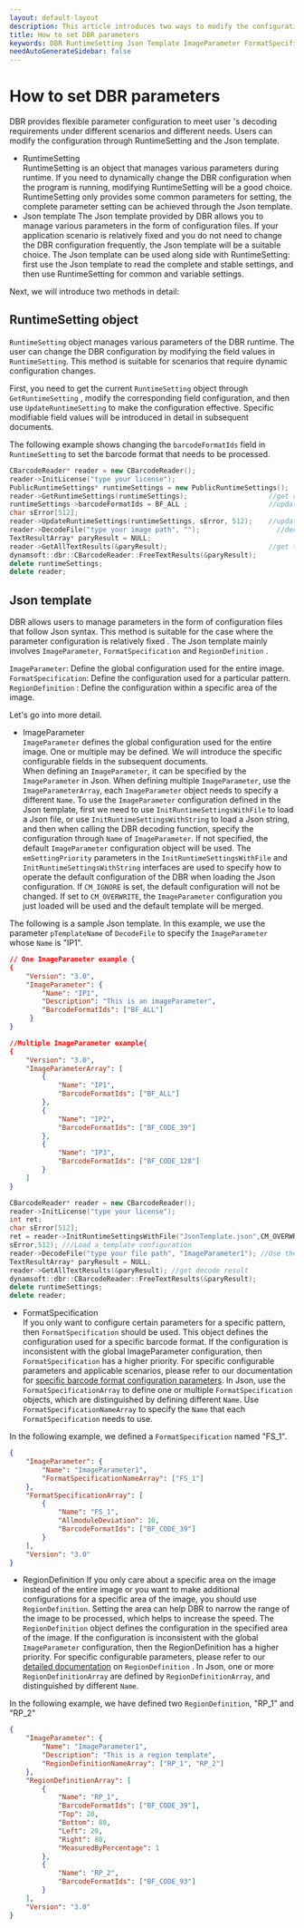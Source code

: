 ```yaml
---   
layout: default-layout
description: This article introduces two ways to modify the configuration DBR RuntimeSetting and Json template, and their syntax rules
title: How to set DBR parameters 
keywords: DBR RuntimeSetting Json Template ImageParameter FormatSpecification
needAutoGenerateSidebar: false
---
```


# How to set DBR parameters 
DBR provides flexible parameter configuration to meet user 's decoding requirements under different scenarios and different needs. Users can modify the configuration through RuntimeSetting and the Json template. 
- RuntimeSetting   
RuntimeSetting is an object that manages various parameters during runtime. If you need to dynamically change the DBR configuration when the program is running, modifying RuntimeSetting will be a good choice. RuntimeSetting only provides some common parameters for setting, the complete parameter setting can be achieved through the Json template. 
- Json template 
The Json template provided by DBR allows you to manage various parameters in the form of configuration files. If your application scenario is relatively fixed and you do not need to change the DBR configuration frequently, the Json template will be a suitable choice. The Json template can be used along side with RuntimeSetting: first use the Json template to read the complete and stable settings, and then use RuntimeSetting for common and variable settings. 

Next, we will introduce two methods in detail: 

## RuntimeSetting object 
`RuntimeSetting`  object manages various parameters of the DBR runtime. The user can change the DBR configuration by modifying the field values in `RuntimeSetting`. This method is suitable for scenarios that require dynamic configuration changes. 

First, you need to get the current `RuntimeSetting`  object through `GetRuntimeSetting` , modify the corresponding field configuration, and then use  `UpdateRuntimeSetting`  to make the configuration effective. Specific modifiable field values will be introduced in detail in subsequent documents. 

The following example shows changing the  `barcodeFormatIds` field in `RuntimeSetting`  to set the barcode format that needs to be processed.  

```c++
CBarcodeReader* reader = new CBarcodeReader();   
reader->InitLicense("type your license");  
PublicRuntimeSettings* runtimeSettings = new PublicRuntimeSettings();   
reader->GetRuntimeSettings(runtimeSettings);                    //get runtime settings
runtimeSettings->barcodeFormatIds = BF_ALL ;                    //update the parameter. BF_ALL means all barcode formats    
char sError[512];   
reader->UpdateRuntimeSettings(runtimeSettings, sError, 512);    //update runtime settings 
reader->DecodeFile("type your image path", "");                   //decode
TextResultArray* paryResult = NULL;   
reader->GetAllTextResults(&paryResult);                         //get the decode result   
dynamsoft::dbr::CBarcodeReader::FreeTextResults(&paryResult);   
delete runtimeSettings;   
delete reader;  
```
## Json template 

DBR allows users to manage parameters in the form of configuration files that follow Json syntax. This method is suitable for the case where the parameter configuration is relatively fixed . The Json template mainly involves `ImageParameter`, `FormatSpecification` and `RegionDefinition` . 
   
`ImageParameter`: Define the global configuration used for the entire image. 
`FormatSpecification`: Define the configuration used for a particular pattern. 
`RegionDefinition` : Define the configuration within a specific area of the image. 

Let's go into more detail. 

- ImageParameter   
`ImageParameter` defines the global configuration used for the entire image. One or multiple may be defined. We will introduce the specific configurable fields in the subsequent documents.  
When defining an `ImageParameter`, it can be specified by the `ImageParameter` in Json. When defining multiple `ImageParameter`, use the `ImageParameterArray`, each `ImageParameter` object needs to specify a different `Name`. 
To use the `ImageParameter` configuration defined in the Json template, first we need to use `InitRuntimeSettingsWithFile` to load a Json file, or use `InitRuntimeSettingsWithString` to load a Json string, and then when calling the DBR decoding function, specify the configuration through `Name` of `ImageParameter`. If not specified, the default `ImageParameter` configuration object will be used. 
The `emSettingPriority` parameters in the `InitRuntimeSettingsWithFile` and `InitRuntimeSettingsWithString` interfaces are used to specify how to operate the default configuration of the DBR when loading the Json configuration. If `CM_IGNORE` is set, the default configuration will not be changed. If set to `CM_OVERWRITE`, the `ImageParameter` configuration you just loaded will be used and the default template will be merged. 

 The following is a sample Json template. In this example, we use the parameter `pTemplateName` of `DecodeFile` to specify the `ImageParameter` whose `Name` is "IP1".

```json
// One ImageParameter example { 
{
    "Version": "3.0",
    "ImageParameter": {                   
        "Name": "IP1",
        "Description": "This is an imageParameter", 
        "BarcodeFormatIds": ["BF_ALL"]
     }
}

//Multiple ImageParameter example{ 
{
    "Version": "3.0", 
    "ImageParameterArray": [                        
        {
            "Name": "IP1",              
            "BarcodeFormatIds": ["BF_ALL"]
        }, 
        {
            "Name": "IP2",                
            "BarcodeFormatIds": ["BF_CODE_39"]
        }, 
        {
            "Name": "IP3",                  
            "BarcodeFormatIds": ["BF_CODE_128"]
        }
    ]
}
``` 

```c++
CBarcodeReader* reader = new CBarcodeReader();         
reader->InitLicense("type your license");        
int ret; 
char sError[512];         
ret = reader->InitRuntimeSettingsWithFile("JsonTemplate.json",CM_OVERWRITE,
sError,512); ///Load a template configuration 
reader->DecodeFile("type your file path", "ImageParameter1"); //Use the configuration with the Name "IP1"    
TextResultArray* paryResult = NULL;         
reader->GetAllTextResults(&paryResult); //get decode result     
dynamsoft::dbr::CBarcodeReader::FreeTextResults(&paryResult);         
delete runtimeSettings;         
delete reader;
```
- FormatSpecification   
If you only want to configure certain parameters for a specific pattern, then `FormatSpecification` should be used. This object defines the configuration used for a specific barcode format. If the configuration is inconsistent with the global ImageParameter configuration, then `FormatSpecification` has a higher priority. For specific configurable parameters and applicable scenarios, please refer to our documentation for [specific barcode format configuration parameters][2]. 
In Json, use the  `FormatSpecificationArray` to define one or multiple `FormatSpecification` objects, which are distinguished by defining different `Name`. 
Use `FormatSpecificationNameArray` to specify the `Name` that each `FormatSpecification` needs to use. 
 
In the following example, we defined a `FormatSpecification` named "FS_1". 

```json
{
    "ImageParameter": {
        "Name": "ImageParameter1",
        "FormatSpecificationNameArray": ["FS_1"]
    }, 
    "FormatSpecificationArray": [
        {
            "Name": "FS_1",
            "AllmoduleDeviation": 10, 
            "BarcodeFormatIds": ["BF_CODE_39"]
        }
    ],
    "Version": "3.0"
}
```
- RegionDefinition 
If you only care about a specific area on the image instead of the entire image or you want to make additional configurations for a specific area of the image, you should use `RegionDefinition`. Setting the area can help DBR to narrow the range of the image to be processed, which helps to increase the speed. 
The `RegionDefinition` object defines the configuration in the specified area of the image. If the configuration is inconsistent with the global `ImageParameter`  configuration, then the RegionDefinition has a higher priority. For specific configurable parameters, please refer to our [detailed documentation][1] on `RegionDefinition` . 
In Json, one or more `RegionDefinitionArray` are defined by `RegionDefinitionArray`, and distinguished by different `Name`.  

In the following example, we have defined two `RegionDefinition`, "RP_1" and "RP_2" 

```json
{
    "ImageParameter": {
        "Name": "ImageParameter1",
        "Description": "This is a region template", 
        "RegionDefinitionNameArray": ["RP_1", "RP_2"]
    },  
    "RegionDefinitionArray": [
        {
            "Name": "RP_1",  
            "BarcodeFormatIds": ["BF_CODE_39"], 
            "Top": 20, 
            "Bottom": 80, 
            "Left": 20, 
            "Right": 80, 
            "MeasuredByPercentage": 1
        }, 
        {
            "Name": "RP_2",
            "BarcodeFormatIds": ["BF_CODE_93"]
        }
    ], 
    "Version": "3.0"
}
```

[1]:manually-define-region-of-interest.html
[2]:format-specification.html



